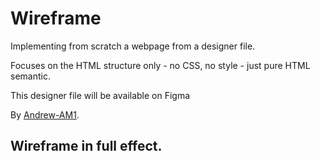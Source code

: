 # Wireframe

Implementing from scratch a webpage from a designer file.

Focuses on the HTML structure only - no CSS, no style - just pure HTML semantic.

This designer file will be available on Figma

By [Andrew-AM1](https://github.com/Andrew-AM1).

## Wireframe in full effect.
